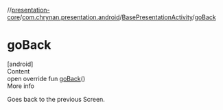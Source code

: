 //[presentation-core](../../../index.md)/[com.chrynan.presentation.android](../index.md)/[BasePresentationActivity](index.md)/[goBack](go-back.md)



# goBack  
[android]  
Content  
open override fun [goBack](go-back.md)()  
More info  


Goes back to the previous Screen.

  



